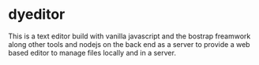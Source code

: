 # dyeditor
This is a text editor build with vanilla javascript and the bostrap freamwork along other tools and nodejs on the back end as a server to provide a web based editor to manage files locally and in a server. 
